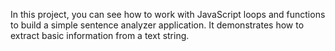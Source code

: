 In this project, you can see how to work with JavaScript loops and functions to build a simple sentence analyzer application. It demonstrates how to extract basic information from a text string.

